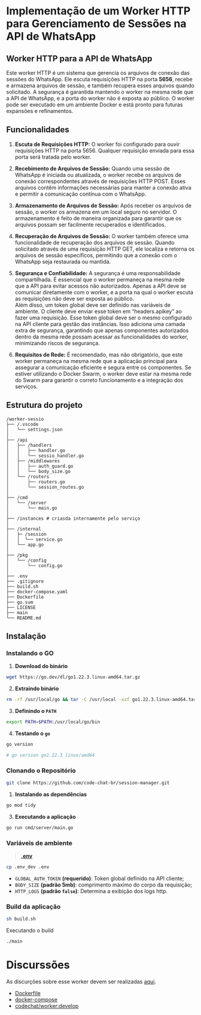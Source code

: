 # Implementação de um Worker HTTP para Gerenciamento de Sessões na API de WhatsApp

## Worker HTTP para a API de WhatsApp

Este worker HTTP é um sistema que gerencia os arquivos de conexão das sessões do WhatsApp. Ele escuta requisições HTTP na porta **5656**, recebe e armazena arquivos de sessão, e também recupera esses arquivos quando solicitado. A segurança é garantida mantendo o worker na mesma rede que a API de WhatsApp, e a porta do worker não é exposta ao público. O worker pode ser executado em um ambiente Docker e está pronto para futuras expansões e refinamentos.


## Funcionalidades

1. **Escuta de Requisições HTTP:** O worker foi configurado para ouvir requisições HTTP na porta 5656. Qualquer requisição enviada para essa porta será tratada pelo worker.

2. **Recebimento de Arquivos de Sessão:** Quando uma sessão de WhatsApp é iniciada ou atualizada, o worker recebe os arquivos de conexão correspondentes através de requisições HTTP POST. Esses arquivos contêm informações necessárias para manter a conexão ativa e permitir a comunicação contínua com o WhatsApp.

3. **Armazenamento de Arquivos de Sessão:** Após receber os arquivos de sessão, o worker os armazena em um local seguro no servidor. O armazenamento é feito de maneira organizada para garantir que os arquivos possam ser facilmente recuperados e identificados.

4. **Recuperação de Arquivos de Sessão:** O worker também oferece uma funcionalidade de recuperação dos arquivos de sessão. Quando solicitado através de uma requisição HTTP GET, ele localiza e retorna os arquivos de sessão específicos, permitindo que a conexão com o WhatsApp seja restaurada ou mantida.

5. **Segurança e Confiabilidade:** A segurança é uma responsabilidade compartilhada. É essencial que o worker permaneça na mesma rede que a API para evitar acessos não autorizados. Apenas a API deve se comunicar diretamente com o worker, e a porta na qual o worker escuta as requisições não deve ser exposta ao público.</br>
Além disso, um token global deve ser definido nas variáveis de ambiente. O cliente deve enviar esse token em “headers.apikey” ao fazer uma requisição. Esse token global deve ser o mesmo configurado na API cliente para gestão das instâncias. Isso adiciona uma camada extra de segurança, garantindo que apenas componentes autorizados dentro da mesma rede possam acessar as funcionalidades do worker, minimizando riscos de segurança.

6. **Requisitos de Rede:** É recomendado, mas não obrigatório, que este worker permaneça na mesma rede que a aplicação principal para assegurar a comunicação eficiente e segura entre os componentes. Se estiver utilizando o Docker Swarm, o worker deve estar na mesma rede do Swarm para garantir o correto funcionamento e a integração dos serviços.

## Estrutura do projeto
```
/worker-sessio
├── /.vscode
│   └── settings.json
│
├── /api
│   ├── /handlers
│   │   ├── handler.go
│   │   └── sessio_handler.go 
│   ├── /middlewares
│   │   ├── auth_guard.go
│   │   └── body_size.go
│   └── /routers
│       ├── routers.go
│       └── session_routes.go
│
├── /cmd
│   └── /server
│       └── main.go
│
├── /instances # criasda internamente pelo serviço
│
├── /internal
│   ├─ /session
│   │  └── service.go
│   └── app.go
│
├── /pkg
│   └── /config
│       └── config.go
│
├── .env
├── .gitignore
├── build.sh
├── docker-compose.yaml
├── Dockerfile
├── go.sum
├── LICENSE
├── main
└── README.md
```

## Instalação

### Instalando o GO

1. **Download do binário**
```sh
wget https://go.dev/dl/go1.22.3.linux-amd64.tar.gz
```

2. **Extraindo binário**
```sh
rm -rf /usr/local/go && tar -C /usr/local -xzf go1.22.3.linux-amd64.tar.gz
```

3. **Definindo o `PATH`**
```sh
export PATH=$PATH:/usr/local/go/bin
```

4. **Testando o `go`**
```sh
go version

# go version go1.22.3 linux/amd64
```

### Clonando o Repositório

```sh
git clone https://github.com/code-chat-br/session-manager.git
```

1. **Instalando as dependências**
```sh
go mod tidy
```

3. **Executando a aplicação**
```sh
go run cmd/server/main.go
```

### Variáveis de ambiente

> **[.env](./.env_dev)**

```sh
cp .env_dev .env
```

- `GLOBAL_AUTH_TOKEN` **(requerido)**: Token global definido na API cliente;
- `BODY_SIZE` **(padrão 5mb)**: comprimento máximo do corpo da requisição;
- `HTTP_LOGS` **(padrão `false`)**: Determina a exibição dos logs http.

### Build da aplicação

```sh
sh build.sh
```

Executando o build
```
./main
```

# Discurssões

As discurções sobre esse worker devem ser realizadas [aqui](https://github.com/code-chat-br/whatsapp-api/discussions/131).

- [Dockerfile](./Dockerfile)
- [docker-compose](./docker-compose.yaml)
- [codechat/worker:develop](https://hub.docker.com/r/codechat/worker/tags)